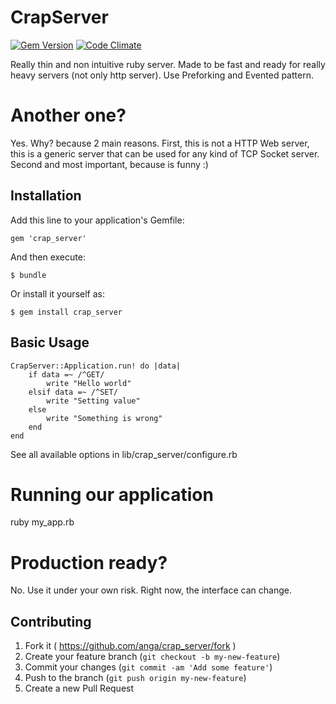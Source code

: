 # CrapServer
[![Gem Version](https://badge.fury.io/rb/crap_server.svg)](http://badge.fury.io/rb/crap_server)
[![Code Climate](https://codeclimate.com/github/anga/crap_server/badges/gpa.svg)](https://codeclimate.com/github/anga/crap_server)

Really thin and non intuitive ruby server. Made to be fast and ready for really heavy servers (not only http server).
Use Preforking and Evented pattern.

# Another one?

Yes. Why? because 2 main reasons. First, this is not a HTTP Web server, this is a generic server that can be used for any kind of TCP Socket server.
Second and most important, because is funny :)

## Installation

Add this line to your application's Gemfile:

    gem 'crap_server'

And then execute:

    $ bundle

Or install it yourself as:

    $ gem install crap_server

## Basic Usage

    CrapServer::Application.run! do |data|
        if data =~ /^GET/
            write "Hello world"
        elsif data =~ /^SET/
            write "Setting value"
        else
            write "Something is wrong"
        end
    end

See all available options in lib/crap_server/configure.rb

# Running our application

ruby my_app.rb

# Production ready?

No. Use it under your own risk. Right now, the interface can change.

## Contributing

1. Fork it ( https://github.com/anga/crap_server/fork )
2. Create your feature branch (`git checkout -b my-new-feature`)
3. Commit your changes (`git commit -am 'Add some feature'`)
4. Push to the branch (`git push origin my-new-feature`)
5. Create a new Pull Request
